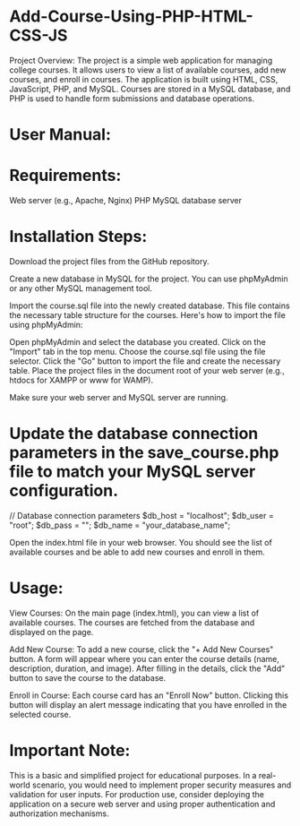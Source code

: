 # Add-Course-Using-PHP-HTML-CSS-JS


Project Overview:
The project is a simple web application for managing college courses. It allows users to view a list of available courses, add new courses, and enroll in courses. The application is built using HTML, CSS, JavaScript, PHP, and MySQL. Courses are stored in a MySQL database, and PHP is used to handle form submissions and database operations.

# User Manual:
   
# Requirements:

Web server (e.g., Apache, Nginx)
PHP
MySQL database server


# Installation Steps:

Download the project files from the GitHub repository.

Create a new database in MySQL for the project. You can use phpMyAdmin or any other MySQL management tool.

Import the course.sql file into the newly created database. This file contains the necessary table structure for the courses. Here's how to import the file using phpMyAdmin:

Open phpMyAdmin and select the database you created.
Click on the "Import" tab in the top menu.
Choose the course.sql file using the file selector.
Click the "Go" button to import the file and create the necessary table.
Place the project files in the document root of your web server (e.g., htdocs for XAMPP or www for WAMP).

Make sure your web server and MySQL server are running.

# Update the database connection parameters in the save_course.php file to match your MySQL server configuration.
 
// Database connection parameters
$db_host = "localhost";
$db_user = "root";
$db_pass = "";
$db_name = "your_database_name";

Open the index.html file in your web browser. You should see the list of available courses and be able to add new courses and enroll in them.

# Usage:

View Courses: On the main page (index.html), you can view a list of available courses. The courses are fetched from the database and displayed on the page.

Add New Course: To add a new course, click the "+ Add New Courses" button. A form will appear where you can enter the course details (name, description, duration, and image). After filling in the details, click the "Add" button to save the course to the database.

Enroll in Course: Each course card has an "Enroll Now" button. Clicking this button will display an alert message indicating that you have enrolled in the selected course.

# Important Note:

This is a basic and simplified project for educational purposes. In a real-world scenario, you would need to implement proper security measures and validation for user inputs.
For production use, consider deploying the application on a secure web server and using proper authentication and authorization mechanisms.

